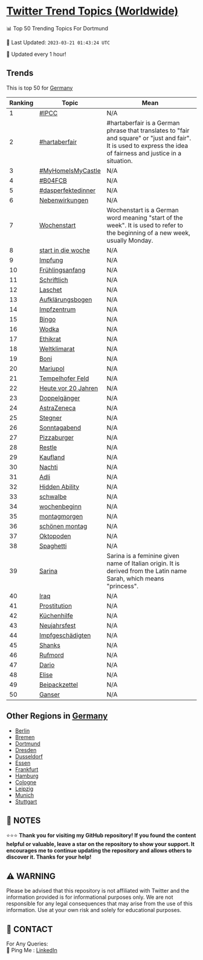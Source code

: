 [Twitter Trend Topics (Worldwide)](https://github.com/ErcinDedeoglu/Twitter-Trend-Topics)
==========


📊 Top 50 Trending Topics For Dortmund

📆 Last Updated: `2023-03-21 01:43:24 UTC`

🔧 Updated every 1 hour!


## Trends

This is top 50 for [Germany](</Germany>)

| Ranking | Topic | Mean |
| ------- | ------------ | ------------ |
| 1 | [#IPCC](http://twitter.com/search?q=%23IPCC) | N/A |
| 2 | [#hartaberfair](http://twitter.com/search?q=%23hartaberfair) | #hartaberfair is a German phrase that translates to "fair and square" or "just and fair". It is used to express the idea of fairness and justice in a situation. |
| 3 | [#MyHomeIsMyCastle](http://twitter.com/search?q=%23MyHomeIsMyCastle) | N/A |
| 4 | [#B04FCB](http://twitter.com/search?q=%23B04FCB) | N/A |
| 5 | [#dasperfektedinner](http://twitter.com/search?q=%23dasperfektedinner) | N/A |
| 6 | [Nebenwirkungen](http://twitter.com/search?q=Nebenwirkungen) | N/A |
| 7 | [Wochenstart](http://twitter.com/search?q=Wochenstart) | Wochenstart is a German word meaning "start of the week". It is used to refer to the beginning of a new week, usually Monday. |
| 8 | [start in die woche](http://twitter.com/search?q=start+in+die+woche) | N/A |
| 9 | [Impfung](http://twitter.com/search?q=Impfung) | N/A |
| 10 | [Frühlingsanfang](http://twitter.com/search?q=Fr%c3%bchlingsanfang) | N/A |
| 11 | [Schriftlich](http://twitter.com/search?q=Schriftlich) | N/A |
| 12 | [Laschet](http://twitter.com/search?q=Laschet) | N/A |
| 13 | [Aufklärungsbogen](http://twitter.com/search?q=Aufkl%c3%a4rungsbogen) | N/A |
| 14 | [Impfzentrum](http://twitter.com/search?q=Impfzentrum) | N/A |
| 15 | [Bingo](http://twitter.com/search?q=Bingo) | N/A |
| 16 | [Wodka](http://twitter.com/search?q=Wodka) | N/A |
| 17 | [Ethikrat](http://twitter.com/search?q=Ethikrat) | N/A |
| 18 | [Weltklimarat](http://twitter.com/search?q=Weltklimarat) | N/A |
| 19 | [Boni](http://twitter.com/search?q=Boni) | N/A |
| 20 | [Mariupol](http://twitter.com/search?q=Mariupol) | N/A |
| 21 | [Tempelhofer Feld](http://twitter.com/search?q=Tempelhofer+Feld) | N/A |
| 22 | [Heute vor 20 Jahren](http://twitter.com/search?q=Heute+vor+20+Jahren) | N/A |
| 23 | [Doppelgänger](http://twitter.com/search?q=Doppelg%c3%a4nger) | N/A |
| 24 | [AstraZeneca](http://twitter.com/search?q=AstraZeneca) | N/A |
| 25 | [Stegner](http://twitter.com/search?q=Stegner) | N/A |
| 26 | [Sonntagabend](http://twitter.com/search?q=Sonntagabend) | N/A |
| 27 | [Pizzaburger](http://twitter.com/search?q=Pizzaburger) | N/A |
| 28 | [Restle](http://twitter.com/search?q=Restle) | N/A |
| 29 | [Kaufland](http://twitter.com/search?q=Kaufland) | N/A |
| 30 | [Nachti](http://twitter.com/search?q=Nachti) | N/A |
| 31 | [Adli](http://twitter.com/search?q=Adli) | N/A |
| 32 | [Hidden Ability](http://twitter.com/search?q=Hidden+Ability) | N/A |
| 33 | [schwalbe](http://twitter.com/search?q=schwalbe) | N/A |
| 34 | [wochenbeginn](http://twitter.com/search?q=wochenbeginn) | N/A |
| 35 | [montagmorgen](http://twitter.com/search?q=montagmorgen) | N/A |
| 36 | [schönen montag](http://twitter.com/search?q=sch%c3%b6nen+montag) | N/A |
| 37 | [Oktopoden](http://twitter.com/search?q=Oktopoden) | N/A |
| 38 | [Spaghetti](http://twitter.com/search?q=Spaghetti) | N/A |
| 39 | [Sarina](http://twitter.com/search?q=Sarina) | Sarina is a feminine given name of Italian origin. It is derived from the Latin name Sarah, which means "princess". |
| 40 | [Iraq](http://twitter.com/search?q=Iraq) | N/A |
| 41 | [Prostitution](http://twitter.com/search?q=Prostitution) | N/A |
| 42 | [Küchenhilfe](http://twitter.com/search?q=K%c3%bcchenhilfe) | N/A |
| 43 | [Neujahrsfest](http://twitter.com/search?q=Neujahrsfest) | N/A |
| 44 | [Impfgeschädigten](http://twitter.com/search?q=Impfgesch%c3%a4digten) | N/A |
| 45 | [Shanks](http://twitter.com/search?q=Shanks) | N/A |
| 46 | [Rufmord](http://twitter.com/search?q=Rufmord) | N/A |
| 47 | [Dario](http://twitter.com/search?q=Dario) | N/A |
| 48 | [Elise](http://twitter.com/search?q=Elise) | N/A |
| 49 | [Beipackzettel](http://twitter.com/search?q=Beipackzettel) | N/A |
| 50 | [Ganser](http://twitter.com/search?q=Ganser) | N/A |



## Other Regions in [Germany](</Germany>)

* [Berlin](</Germany/Berlin.md>)
* [Bremen](</Germany/Bremen.md>)
* [Dortmund](</Germany/Dortmund.md>)
* [Dresden](</Germany/Dresden.md>)
* [Dusseldorf](</Germany/Dusseldorf.md>)
* [Essen](</Germany/Essen.md>)
* [Frankfurt](</Germany/Frankfurt.md>)
* [Hamburg](</Germany/Hamburg.md>)
* [Cologne](</Germany/Cologne.md>)
* [Leipzig](</Germany/Leipzig.md>)
* [Munich](</Germany/Munich.md>)
* [Stuttgart](</Germany/Stuttgart.md>)



## 📝 NOTES

⭐⭐⭐ **Thank you for visiting my GitHub repository! If you found the content helpful or valuable, leave a star on the repository to show your support. It encourages me to continue updating the repository and allows others to discover it. Thanks for your help!**


## ⚠️ WARNING

Please be advised that this repository is not affiliated with Twitter and the information provided is for informational purposes only. We are not responsible for any legal consequences that may arise from the use of this information. Use at your own risk and solely for educational purposes.


## 📨 CONTACT

 For Any Queries:  
            🏓 Ping Me : [LinkedIn](https://www.linkedin.com/in/ercindedeoglu/)
